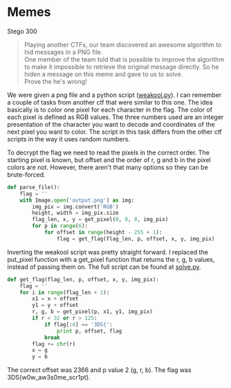 # Memes
Stego 
300

> Playing another CTFs, our team discovered an awesome algorithm to hid messages in a PNG file.<br>
One member of the team told that is possible to improve the algorithm to make it impossible to retrieve the original message directly. So he hiden a message on this meme and gave to us to solve.<br>
Prove the he's wrong!

We were given a png file and a python script ([weakool.py](./weakool.py)). I can remember a couple of tasks from another ctf that were similar to this one. The idea basically is to color one pixel for each character in the flag. The color of each pixel is defined as RGB values. The three numbers used are an integer presentation of the character you want to decode and coordinates of the next pixel you want to color. The script in this task differs from the other ctf scripts in the way it uses random numbers.

To decrypt the flag we need to read the pixels in the correct order. The starting pixel is known, but offset and the order of r, g and b in the pixel colors are not. However, there aren't that many options so they can be brute-forced.

``` python
def parse_file():
    flag = ''
    with Image.open('output.png') as img:
        img_pix = img.convert('RGB')
        height, width = img_pix.size
        flag_len, x, y = get_pixel(0, 0, 0, img_pix)
        for p in range(6):
            for offset in range(height - 255 + 1):
                flag = get_flag(flag_len, p, offset, x, y, img_pix)
```
Inverting the weakool script was pretty straight forward. I replaced the put_pixel function with a get_pixel function that returns the r, g, b values, instead of passing them on. The full script can be found at [solve.py](./solve.py).

``` python
def get_flag(flag_len, p, offset, x, y, img_pix):
    flag = ''
    for i in range(flag_len + 1):
        x1 = x + offset
        y1 = y + offset
        r, g, b = get_pixel(p, x1, y1, img_pix)
        if r < 32 or r > 125:
            if flag[:4] == '3DS{': 
                print p, offset, flag
            break
        flag += chr(r)
        x = g
        y = b
```
The correct offset was 2366 and p value 2 (g, r, b). The flag was 3DS{w0w_aw3s0me_scr1pt}.
